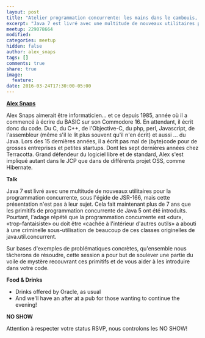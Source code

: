 ```yaml
---
layout: post
title: "Atelier programmation concurrente: les mains dans le cambouis, par Alex Snaps"
excerpt: "Java 7 est livré avec une multitude de nouveaux utilitaires pour la programmation concurrente, sous l'égide de JSR-166"
meetup: 229078664
modified:
categories: meetup
hidden: false
author: alex_snaps
tags: []
comments: true
share: true
image:
  feature:
date: 2016-03-24T17:30:00-05:00
---
```


__[Alex Snaps](https://twitter.com/alexsnaps)__

Alex Snaps aimerait être informaticien... et ce depuis 1985, année où il a commencé à écrire du BASIC sur son Commodore 16. En attendant, il écrit donc du code. Du C, du C++, de l'Objective-C, du php, perl, Javascript, de l'assembleur (même s'il le lit plus souvent qu'il n'en écrit) et aussi ... du Java. Lors des 15 dernières années, il a écrit pas mal de (byte)code pour de grosses entreprises et petites startups. Dont les sept dernières années chez Terracotta. Grand défendeur du logiciel libre et de standard, Alex s'est impliqué autant dans le JCP que dans de différents projet OSS, comme Hibernate.

__Talk__

Java 7 est livré avec une multitude de nouveaux utilitaires pour la programmation concurrente, sous l'égide de JSR-166, mais cette présentation n'est pas à leur sujet. Cela fait maintenant plus de 7 ans que les primitifs de programmation concurrente de Java 5 ont été introduits. Pourtant, l'adage répété que la programmation concurrente est «dur», «trop-fantaisiste» ou doit être «cachée à l'intérieur d'autres outils» a abouti à une criminelle sous-utilisation de beaucoup de ces classes originelles de java.util.concurrent.

Sur bases d'exemples de problématiques concrètes, qu'ensemble nous tâcherons de résoudre, cette session a pour but de soulever une partie du voile de mystère recouvrant ces primitifs et de vous aider à les introduire dans votre code. 

__Food & Drinks__

* Drinks offered by Oracle, as usual
* And we'll have an after at a pub for those wanting to continue the evening!

__NO SHOW__

Attention à respecter votre status RSVP, nous controlons les NO SHOW!
